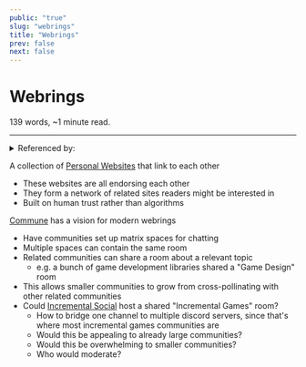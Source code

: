 ```yaml
---
public: "true"
slug: "webrings"
title: "Webrings"
prev: false
next: false
---
```

<script setup>
import { data } from '../../git.data.ts';
import { useData } from 'vitepress';
const pageData = useData();
</script>
<h1 class="p-name">Webrings</h1>
<p>139 words, ~1 minute read. <span v-html="data[`site/${pageData.page.value.relativePath}`]" /></p>
<hr/>

<details><summary>Referenced by:</summary><a href="/garden/the-small-web">The Small Web</a></details>

A collection of [Personal Websites](/garden/the-small-web) that link to each other
- These websites are all endorsing each other
- They form a network of related sites readers might be interested in
- Built on human trust rather than algorithms

[Commune](/garden/commune) has a vision for modern webrings
- Have communities set up matrix spaces for chatting
- Multiple spaces can contain the same room
- Related communities can share a room about a relevant topic
	- e.g. a bunch of game development libraries shared a "Game Design" room
- This allows smaller communities to grow from cross-pollinating with other related communities
- Could [Incremental Social](/garden/incremental-social) host a shared "Incremental Games" room?
	- How to bridge one channel to multiple discord servers, since that's where most incremental games communities are
	- Would this be appealing to already large communities?
	- Would this be overwhelming to smaller communities?
	- Who would moderate?